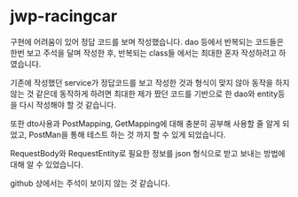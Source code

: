 # jwp-racingcar

구현에 어려움이 있어 정답 코드를 보며 작성했습니다.
dao 등에서 반복되는 코드들은 한번 보고 주석을 달며 작성한 후, 반복되는 class들 에서는 최대한 혼자 작성하려고 하였습니다.

기존에 작성했던 service가 정답코드를 보고 작성한 것과 형식이 맞지 않아 동작을 하지 않는 것 같은데 동작하게 하려면 최대한 제가 짰던 코드를 기반으로 한 dao와 entity등을 다시 작성해야 할 것 같습니다.

또한 dto사용과 PostMapping, GetMapping에 대해 충분히 공부해 사용할 줄 알게 되었고, PostMan을 통해 테스트 하는 것 까지 할 수 있게 되었습니다.

RequestBody와 RequestEntity로 필요한 정보를 json 형식으로 받고 보내는 방법에 대해 알 수 있었습니다.

github 상에서는 주석이 보이지 않는 것 같습니다.
